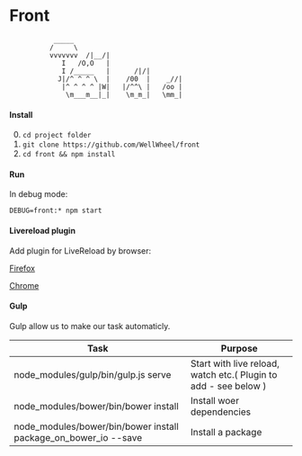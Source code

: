 # Front

>
	           _____
              /     \
              vvvvvvv  /|__/|
                 I   /O,O   |
                 I /_____   |      /|/|
                J|/^ ^ ^ \  |    /00  |    _//|
                 |^ ^ ^ ^ |W|   |/^^\ |   /oo |
                  \m___m__|_|    \m_m_|   \mm_|

#### Install

0. `cd project folder`
1. `git clone https://github.com/WellWheel/front`
2. `cd front && npm install`

#### Run

In debug mode: 

`DEBUG=front:* npm start`

#### Livereload plugin

Add plugin for LiveReload by browser: 

[Firefox](https://addons.mozilla.org/fr/firefox/addon/livereload/)

[Chrome](https://chrome.google.com/webstore/detail/livereload/jnihajbhpnppcggbcgedagnkighmdlei/related)

#### Gulp

Gulp allow us to make our task automaticly.

|Task                                 |Purpose					                                            |
|--                   				  |--  						                                            |   
|node_modules/gulp/bin/gulp.js serve  | Start with live reload, watch etc.( Plugin to add - see below )     |
|node_modules/bower/bin/bower install | Install woer dependencies                                           |
|node_modules/bower/bin/bower install  package_on_bower_io --save | Install a package                         | dependencies                                           |
